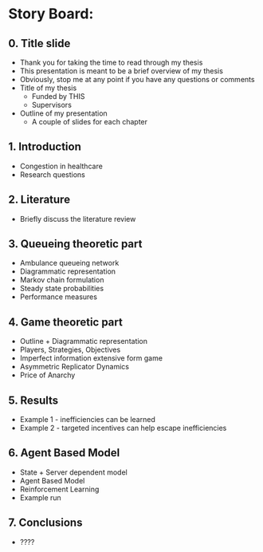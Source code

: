 # **Story Board**:


## 0. Title slide
- Thank you for taking the time to read through my thesis
- This presentation is meant to be a brief overview of my thesis
- Obviously, stop me at any point if you have any questions or comments
- Title of my thesis
  - Funded by THIS
  - Supervisors
- Outline of my presentation
  - A couple of slides for each chapter


## 1. Introduction
- Congestion in healthcare
- Research questions


## 2. Literature 
- Briefly discuss the literature review


## 3. Queueing theoretic part
- Ambulance queueing network
- Diagrammatic representation
- Markov chain formulation
- Steady state probabilities
- Performance measures


## 4. Game theoretic part
- Outline + Diagrammatic representation
- Players, Strategies, Objectives
- Imperfect information extensive form game
- Asymmetric Replicator Dynamics
- Price of Anarchy


## 5. Results
- Example 1 - inefficiencies can be learned
- Example 2 - targeted incentives can help escape inefficiencies



## 6. Agent Based Model
- State + Server dependent model
- Agent Based Model
- Reinforcement Learning
- Example run


## 7. Conclusions
- ????

